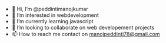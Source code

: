 - 👋 Hi, I’m @peddintimanojkumar
- 👀 I’m interested in webdevelopment
- 🌱 I’m currently learning javascript
- 💞️ I’m looking to collaborate on web developement projects
- 📫 How to reach me contact on manojpeddinti78@gmail.com

<!---
peddintimanojkumar/peddintimanojkumar is a ✨ special ✨ repository because its `README.md` (this file) appears on your GitHub profile.
You can click the Preview link to take a look at your changes.
--->
